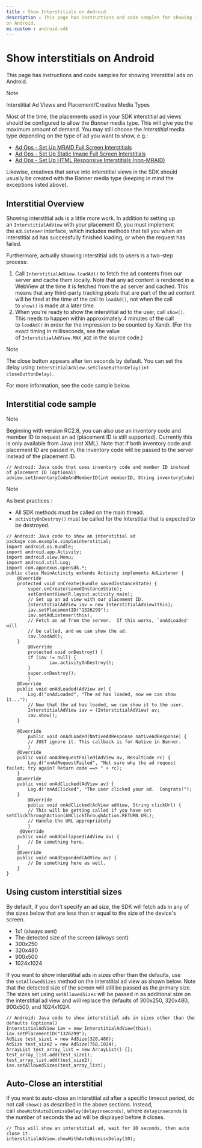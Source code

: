 ```yaml
---
title : Show Interstitials on Android
description : This page has instructions and code samples for showing interstitial ads
on Android.
ms.custom : android-sdk
---
```



# Show interstitials on Android

This page has instructions and code samples for showing interstitial ads
on Android.

> [!NOTE]
> Interstitial Ad Views and Placement/Creative Media Types
>
> Most of the time, the placements used in your SDK interstitial ad views should be configured to allow the *Banner* media type. This will give you the maximum amount of demand. You may still choose the *interstitial* media type depending on the type of ad you want to show, e.g.:
> - [Ad Ops - Set Up MRAID Full Screen Interstitials](ad-ops-set-up-mraid-full-screen-interstitials.md)
> - [Ad Ops - Set Up Static Image Full Screen Interstitials](ad-ops-set-up-static-image-full-screen-interstitials.md)
> - [Ad Ops - Set Up HTML Responsive Interstitials (non-MRAID)](ad-ops-set-up-html-responsive-interstitials-non-mraid.md)
>
> Likewise, creatives that serve into interstitial views in the SDK should usually be created with the Banner media type (keeping in mind the exceptions listed above).

## Interstitial Overview

Showing interstitial ads is a little more work. In addition to setting
up an `InterstitialAdView` with your placement ID, you must implement
the `AdListener` interface, which includes methods that tell you when an
interstitial ad has successfully finished loading, or when the request
has failed.

Furthermore, actually showing interstitial ads to users is a two-step
process:

1. Call `InterstitialAdView.loadAd()` to fetch the ad contents from our
    server and cache them locally. Note that any ad content is rendered
    in a WebView at the time it is fetched from the ad server and
    cached. This means that any third-party tracking pixels that are
    part of the ad content will be fired at the time of the call
    to `loadAd()`, not when the call to `show()` is made at a later
    time.
1. When you're ready to show the interstitial ad to the user,
    call `show()`. This needs to happen within approximately 4 minutes
    of the call to `loadAd()` in order for the impression to be counted
    by Xandr. (For the exact timing in
    milliseconds, see the value of `InterstitialAdView.MAX_AGE` in the
    source code.)

> [!NOTE]
> The close button appears after ten seconds by default. You can set the delay using `InterstitialAdView.setCloseButtonDelay(int closeButtonDelay)`.

For more information, see the code sample below.

## Interstitial code sample

> [!NOTE]
> Beginning with version RC2.8, you can also use an inventory code and member ID to request an ad (placement ID is still supported). Currently this is only available from Java (not XML). Note that if both inventory code and placement ID are passed in, the inventory code will be passed to the server instead of the placement ID.

``` pre
// Android: Java code that uses inventory code and member ID instead of placement ID (optional)
adview.setInventoryCodeAndMemberID(int memberID, String inventoryCode)
```

> [!NOTE]
> As best practices :
>
> - All SDK methods must be called on the main thread.
> - `activityOnDestroy()` must be called for the Interstitial that is expected to be destroyed.

``` pre
// Android: Java code to show an interstitial ad
package com.example.simpleinterstitial;
import android.os.Bundle;
import android.app.Activity;
import android.view.Menu;
import android.util.Log;
import com.appnexus.opensdk.*;
public class MainActivity extends Activity implements AdListener {
    @Override
    protected void onCreate(Bundle savedInstanceState) {
        super.onCreate(savedInstanceState);
        setContentView(R.layout.activity_main);
        // Set up an ad view with our placement ID.
        InterstitialAdView iav = new InterstitialAdView(this);
        iav.setPlacementID("1326299");
        iav.setAdListener(this);
        // Fetch an ad from the server.  If this works, `onAdLoaded' will
        // be called, and we can show the ad.
        iav.loadAd();
    }
        @Override
        protected void onDestroy() {
        if (iav != null) {
                iav.activityOnDestroy();
        }
        super.onDestroy();
        }
    @Override
    public void onAdLoaded(AdView av) {
        Log.d("onAdLoaded", "The ad has loaded, now we can show it...");
        // Now that the ad has loaded, we can show it to the user.
        InterstitialAdView iav = (InterstitialAdView) av;
        iav.show();
    }
 
    @Override
        public void onAdLoaded(NativeAdResponse nativeAdResponse) {
        // JUST ignore it. This callback is for Native in Banner. 
        }
    @Override
    public void onAdRequestFailed(AdView av, ResultCode rc) {
        Log.d("onAdRequestFailed", "Not sure why the ad request failed; try again? Return code ==> " + rc);
    }
    @Override
    public void onAdClicked(AdView av) {
        Log.d("onAdClicked", "The user clicked your ad.  Congrats!");
    }
        @Override
        public void onAdClicked(AdView adView, String clickUrl) {
        // This will be getting called if you have set setClickThroughAction(ANClickThroughAction.RETURN_URL);
        // Handle the URL appropriately
        }
     @Override
    public void onAdCollapsed(AdView av) {
        // Do something here.
    }
    @Override
    public void onAdExpanded(AdView av) {
        // Do something here as well.
    }
}
```

## Using custom interstitial sizes

By default, if you don't specify an ad size, the SDK will fetch ads in
any of the sizes below that are less than or equal to the size of the
device's screen.

- 1x1 (always sent)
- The detected size of the screen (always sent)
- 300x250
- 320x480
- 900x500
- 1024x1024

If you want to show interstitial ads in sizes other than the defaults,
use the `setAllowedSizes` method on the interstitial ad view as shown
below. Note that the detected size of the screen will still be passed as
the primary size. The sizes set using `setAllowedSizes` will be passed
in as additional size on the interstitial ad view and will replace the
defaults of 300x250, 320x480, 900x500, and 1024x1024.

``` pre
// Android: Java code to show interstitial ads in sizes other than the defaults (optional)
InterstitialAdView iav = new InterstitialAdView(this);
iav.setPlacementID("1326299");
AdSize test_size1 = new AdSize(320,480);
AdSize test_size2 = new AdSize(768,1024);
ArrayList test_array_list = new ArrayList() {};
test_array_list.add(test_size1);
test_array_list.add(test_size2);
iav.setAllowedSizes(test_array_list);
```

## Auto-Close an interstitial

If you want to auto-close an interstitial ad after a specific timeout
period, do not call `show()` as described in the above sections.
Instead, call `showWithAutoDismissDelay(delayinseconds)`,
where `delayinseconds` is the number of seconds the ad will be displayed
before it closes.

``` pre
// This will show an interstitial ad, wait for 10 seconds, then auto close it.
interstitialAdView.showWithAutoDismissDelay(10);
```






